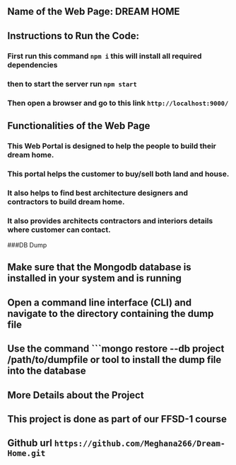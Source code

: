 ## Name of the Web Page: DREAM HOME

## Instructions to Run the Code: 

### First run this command ```npm i``` this will install all required dependencies
### then to start the server run ```npm start```

### Then open a browser and go to this link ```http://localhost:9000/``` 

##


## Functionalities of the Web Page

### This Web Portal is designed to help the people to build their dream home.
### This portal helps the customer to buy/sell both land and house.
### It also helps to find best architecture designers and contractors to build dream home.
### It also provides architects contractors and interiors details where customer can contact.

###DB Dump
## Make sure that the Mongodb database is installed in your system and is running
## Open a command line interface (CLI) and navigate to the directory containing the dump file
## Use the command ```mongo restore --db project /path/to/dumpfile or tool to install the dump file into the database



## More Details about the Project

## This project is done as part of our FFSD-1 course
## Github url ```https://github.com/Meghana266/Dream-Home.git```
